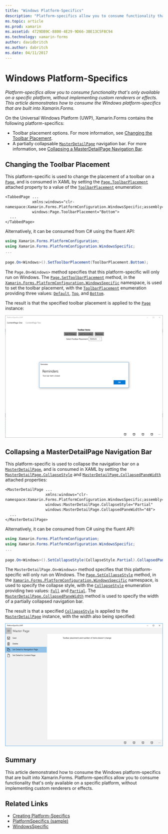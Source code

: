```yaml
---
title: "Windows Platform-Specifics"
description: "Platform-specifics allow you to consume functionality that's only available on a specific platform, without implementing custom renderers or effects. This article demonstrates how to consume the Windows platform-specifics that are built into Xamarin.Forms."
ms.topic: article
ms.prod: xamarin
ms.assetid: 4729DB9C-8800-4E29-9D66-3BE13C5F8C94
ms.technology: xamarin-forms
author: davidbritch
ms.author: dabritch
ms.date: 04/11/2017
---
```


# Windows Platform-Specifics

_Platform-specifics allow you to consume functionality that's only available on a specific platform, without implementing custom renderers or effects. This article demonstrates how to consume the Windows platform-specifics that are built into Xamarin.Forms._

On the Universal Windows Platform (UWP), Xamarin.Forms contains the following platform-specifics:

- Toolbar placement options. For more information, see [Changing the Toolbar Placement](#toolbar_placement).
- A partially collapsable [`MasterDetailPage`](https://developer.xamarin.com/api/type/Xamarin.Forms.MasterDetailPage/) navigation bar. For more information, see [Collapsing a MasterDetailPage Navigation Bar](#collapsable_navigation_bar).

<a name="toolbar_placement" />

## Changing the Toolbar Placement

This platform-specific is used to change the placement of a toolbar on a [`Page`](https://developer.xamarin.com/api/type/Xamarin.Forms.Page/), and is consumed in XAML by setting the [`Page.ToolbarPlacement`](https://developer.xamarin.com/api/field/Xamarin.Forms.PlatformConfiguration.WindowsSpecific.Page.ToolbarPlacementProperty/) attached property to a value of the [`ToolbarPlacement`](https://developer.xamarin.com/api/type/Xamarin.Forms.PlatformConfiguration.WindowsSpecific.ToolbarPlacement/) enumeration:

```xaml
<TabbedPage ...
            xmlns:windows="clr-namespace:Xamarin.Forms.PlatformConfiguration.WindowsSpecific;assembly=Xamarin.Forms.Core"
            windows:Page.ToolbarPlacement="Bottom">
  ...
</TabbedPage>

```

Alternatively, it can be consumed from C# using the fluent API:

```csharp
using Xamarin.Forms.PlatformConfiguration;
using Xamarin.Forms.PlatformConfiguration.WindowsSpecific;
...

page.On<Windows>().SetToolbarPlacement(ToolbarPlacement.Bottom);
```

The `Page.On<Windows>` method specifies that this platform-specific will only run on Windows. The [`Page.SetToolbarPlacement`](https://developer.xamarin.com/api/member/Xamarin.Forms.PlatformConfiguration.WindowsSpecific.Page.SetToolbarPlacement/p/Xamarin.Forms.IPlatformElementConfiguration{Xamarin.Forms.PlatformConfiguration.Windows,Xamarin.Forms.Page}/Xamarin.Forms.PlatformConfiguration.WindowsSpecific.ToolbarPlacement/) method, in the [`Xamarin.Forms.PlatformConfiguration.WindowsSpecific`](https://developer.xamarin.com/api/namespace/Xamarin.Forms.PlatformConfiguration.WindowsSpecific/) namespace, is used to set the toolbar placement, with the [`ToolbarPlacement`](https://developer.xamarin.com/api/type/Xamarin.Forms.PlatformConfiguration.WindowsSpecific.ToolbarPlacement/) enumeration providing three values: [`Default`](https://developer.xamarin.com/api/field/Xamarin.Forms.PlatformConfiguration.WindowsSpecific.ToolbarPlacement.Default/), [`Top`](https://developer.xamarin.com/api/field/Xamarin.Forms.PlatformConfiguration.WindowsSpecific.ToolbarPlacement.Top/), and [`Bottom`](https://developer.xamarin.com/api/field/Xamarin.Forms.PlatformConfiguration.WindowsSpecific.ToolbarPlacement.Bottom/).

The result is that the specified toolbar placement is applied to the [`Page`](https://developer.xamarin.com/api/type/Xamarin.Forms.Page/) instance:

[![](windows-images/toolbar-placement.png "Toolbar Placement Platform-Specific")](windows-images/toolbar-placement-large.png#lightbox "Toolbar Placement Platform-Specific")

<a name="collapsable_navigation_bar" />

## Collapsing a MasterDetailPage Navigation Bar

This platform-specific is used to collapse the navigation bar on a [`MasterDetailPage`](https://developer.xamarin.com/api/type/Xamarin.Forms.MasterDetailPage/), and is consumed in XAML by setting the [`MasterDetailPage.CollapseStyle`](https://developer.xamarin.com/api/field/Xamarin.Forms.PlatformConfiguration.WindowsSpecific.MasterDetailPage.CollapseStyleProperty/) and [`MasterDetailPage.CollapsedPaneWidth`](https://developer.xamarin.com/api/field/Xamarin.Forms.PlatformConfiguration.WindowsSpecific.MasterDetailPage.CollapsedPaneWidthProperty/) attached properties:

```xaml
<MasterDetailPage ...
                  xmlns:windows="clr-namespace:Xamarin.Forms.PlatformConfiguration.WindowsSpecific;assembly=Xamarin.Forms.Core"
                  windows:MasterDetailPage.CollapseStyle="Partial"
                  windows:MasterDetailPage.CollapsedPaneWidth="48">
  ...
</MasterDetailPage>

```

Alternatively, it can be consumed from C# using the fluent API:

```csharp
using Xamarin.Forms.PlatformConfiguration;
using Xamarin.Forms.PlatformConfiguration.WindowsSpecific;
...

page.On<Windows>().SetCollapseStyle(CollapseStyle.Partial).CollapsedPaneWidth(148);
```

The `MasterDetailPage.On<Windows>` method specifies that this platform-specific will only run on Windows. The [`Page.SetCollapseStyle`](https://developer.xamarin.com/api/member/Xamarin.Forms.PlatformConfiguration.WindowsSpecific.MasterDetailPage.SetCollapseStyle/p/Xamarin.Forms.IPlatformElementConfiguration{Xamarin.Forms.PlatformConfiguration.Windows,Xamarin.Forms.MasterDetailPage}/Xamarin.Forms.PlatformConfiguration.WindowsSpecific.CollapseStyle/) method, in the [`Xamarin.Forms.PlatformConfiguration.WindowsSpecific`](https://developer.xamarin.com/api/namespace/Xamarin.Forms.PlatformConfiguration.WindowsSpecific/) namespace, is used to specify the collapse style, with the [`CollapseStyle`](https://developer.xamarin.com/api/type/Xamarin.Forms.PlatformConfiguration.WindowsSpecific.CollapseStyle/) enumeration providing two values: [`Full`](https://developer.xamarin.com/api/field/Xamarin.Forms.PlatformConfiguration.WindowsSpecific.CollapseStyle.Full/) and [`Partial`](https://developer.xamarin.com/api/field/Xamarin.Forms.PlatformConfiguration.WindowsSpecific.CollapseStyle.Partial/). The [`MasterDetailPage.CollapsedPaneWidth`](https://developer.xamarin.com/api/member/Xamarin.Forms.PlatformConfiguration.WindowsSpecific.MasterDetailPage.CollapsedPaneWidth/p/Xamarin.Forms.IPlatformElementConfiguration{Xamarin.Forms.PlatformConfiguration.Windows,Xamarin.Forms.MasterDetailPage}/System.Double/) method is used to specify the width of a partially collapsed navigation bar.

The result is that a specified [`CollapseStyle`](https://developer.xamarin.com/api/type/Xamarin.Forms.PlatformConfiguration.WindowsSpecific.CollapseStyle/) is applied to the [`MasterDetailPage`](https://developer.xamarin.com/api/type/Xamarin.Forms.MasterDetailPage/) instance, with the width also being specified:

[![](windows-images/collapsed-navigation-bar.png "Collapsed Navigation Bar Platform-Specific")](windows-images/collapsed-navigation-bar-large.png#lightbox "Collapsed Navigation Bar Platform-Specific")

## Summary

This article demonstrated how to consume the Windows platform-specifics that are built into Xamarin.Forms. Platform-specifics allow you to consume functionality that's only available on a specific platform, without implementing custom renderers or effects.


## Related Links

- [Creating Platform-Specifics](~/xamarin-forms/platform/platform-specifics/creating.md)
- [PlatformSpecifics (sample)](https://developer.xamarin.com/samples/xamarin-forms/userinterface/platformspecifics/)
- [WindowsSpecific](https://developer.xamarin.com/api/namespace/Xamarin.Forms.PlatformConfiguration.WindowsSpecific/)
